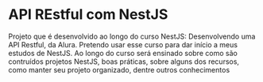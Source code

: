 <h1>API REstful com NestJS</h1>

<p>Projeto que é desenvolvido ao longo do curso NestJS: Desenvolvendo uma API Restful, da Alura. Pretendo usar esse curso para dar início a meus estudos de NestJS. Ao longo do curso será ensinado sobre como são contruídos projetos NestJS, boas práticas, sobre alguns dos recursos, como manter seu projeto organizado, dentre outros conhecimentos</p>
